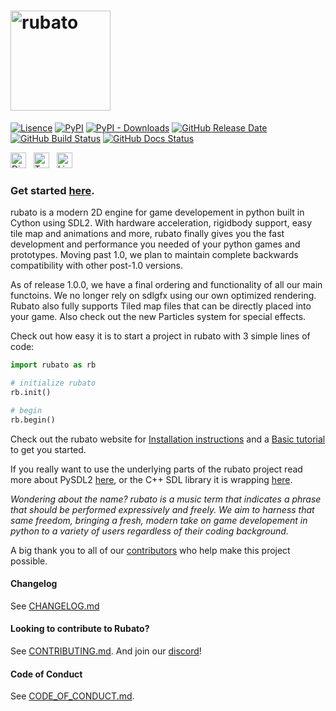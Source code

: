# <img src="https://github.com/rubatopy/rubato/blob/main/docs/source/_static/full.png?raw=true" alt="rubato" width="160"/>

[![Lisence](https://img.shields.io/github/license/rubatopy/rubato?style=flat-square)](https://www.gnu.org/licenses/gpl-3.0.html)
[![PyPI](https://img.shields.io/pypi/v/rubato?style=flat-square)](https://pypi.org/project/rubato/)
[![PyPI - Downloads](https://img.shields.io/pypi/dm/rubato?style=flat-square)](https://pypi.org/project/rubato/)
[![GitHub Release Date](https://img.shields.io/github/release-date/rubatopy/rubato?style=flat-square)](https://github.com/rubatopy/rubato/releases)
[![GitHub Build Status](https://img.shields.io/github/actions/workflow/status/rubatopy/rubato/tests.yml?branch=main&style=flat-square)](https://github.com/rubatopy/rubato/actions/workflows/tests.yml)
[![GitHub Docs Status](https://img.shields.io/github/actions/workflow/status/rubatopy/rubato/nightly.yml?branch=main&label=docs&style=flat-square)](https://rubatopy.github.io/)

[<img src="https://logodownload.org/wp-content/uploads/2017/11/discord-logo-4-1.png" alt="Discord Server" width="25" />](https://discord.gg/rdce5GXRrC)
&nbsp;
[<img src="https://cdn4.iconfinder.com/data/icons/social-media-icons-the-circle-set/48/twitter_circle-512.png" alt="Twitter Page" width="25"/>](https://twitter.com/rubatopy)
&nbsp;
[<img src="https://upload.wikimedia.org/wikipedia/commons/thumb/f/f8/LinkedIn_icon_circle.svg/2048px-LinkedIn_icon_circle.svg.png" alt="Linkedin Page" width="25"/>](https://www.linkedin.com/company/rubatopy/)
&nbsp;

### Get started [here](https://rubato.app/).

rubato is a modern 2D engine for game developement in python built in Cython using SDL2. With hardware acceleration, rigidbody support, easy tile map and animations and more, rubato finally gives you the fast development and performance you needed of your python games and prototypes. Moving past 1.0, we plan to maintain complete backwards compatibility with other post-1.0 versions.

As of release 1.0.0, we have a final ordering and functionality of all our main functoins. We no longer rely on sdlgfx using our own optimized rendering. Rubato also fully supports Tiled map files that can be directly placed into your game. Also check out the new Particles system for special effects.

Check out how easy it is to start a project in rubato with 3 simple lines of code:

```python
import rubato as rb

# initialize rubato
rb.init()

# begin
rb.begin()
```

Check out the rubato website for [Installation instructions](https://docs.rubato.app/latest/intro/) and a [Basic tutorial](https://docs.rubato.app/latest/tutorials/platformer/) to get you started.

If you really want to use the underlying parts of the rubato project read more about PySDL2 [here](https://pysdl2.readthedocs.io/en/latest/), or the C++ SDL library it is wrapping [here](https://wiki.libsdl.org).

_Wondering about the name? rubato is a music term that indicates a phrase that should be performed expressively and freely. We aim to harness that same freedom, bringing a fresh, modern take on game developement in python to a variety of users regardless of their coding background._

A big thank you to all of our [contributors](https://github.com/rubatopy/rubato/blob/main/CONTRIBUTORS.md) who help make this project possible.

#### Changelog

See [CHANGELOG.md](https://github.com/rubatopy/rubato/blob/main/CHANGELOG.md)

#### Looking to contribute to Rubato?

See [CONTRIBUTING.md](https://github.com/rubatopy/rubato/blob/main/CONTRIBUTING.md). And join our [discord](https://discord.gg/rdce5GXRrC)!

#### Code of Conduct

See [CODE_OF_CONDUCT.md](https://github.com/rubatopy/rubato/blob/main/CODE_OF_CONDUCT.md).
